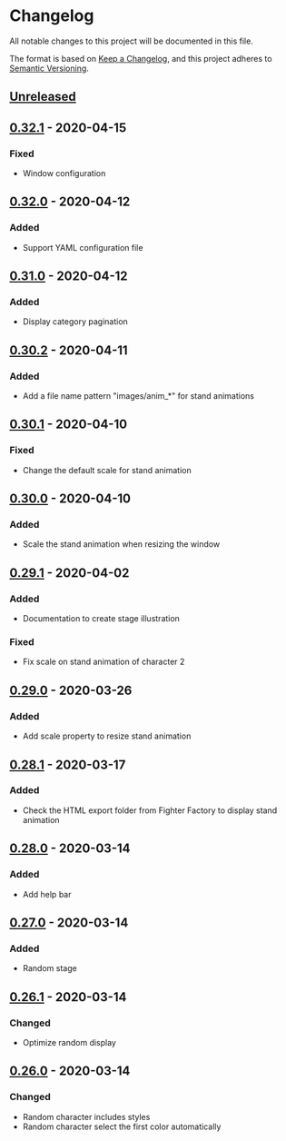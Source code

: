 # Changelog
All notable changes to this project will be documented in this file.

The format is based on [Keep a Changelog](https://keepachangelog.com/en/1.0.0/),
and this project adheres to [Semantic Versioning](https://semver.org/spec/v2.0.0.html).

## [Unreleased]

## [0.32.1] - 2020-04-15
### Fixed
- Window configuration

## [0.32.0] - 2020-04-12
### Added
- Support YAML configuration file

## [0.31.0] - 2020-04-12
### Added
- Display category pagination

## [0.30.2] - 2020-04-11
### Added
- Add a file name pattern "images/anim_*" for stand animations

## [0.30.1] - 2020-04-10
### Fixed
- Change the default scale for stand animation

## [0.30.0] - 2020-04-10
### Added
- Scale the stand animation when resizing the window

## [0.29.1] - 2020-04-02
### Added
- Documentation to create stage illustration

### Fixed
- Fix scale on stand animation of character 2

## [0.29.0] - 2020-03-26
### Added
- Add scale property to resize stand animation

## [0.28.1] - 2020-03-17
### Added
- Check the HTML export folder from Fighter Factory to display stand animation

## [0.28.0] - 2020-03-14
### Added
- Add help bar

## [0.27.0] - 2020-03-14
### Added
- Random stage

## [0.26.1] - 2020-03-14
### Changed
- Optimize random display

## [0.26.0] - 2020-03-14
### Changed
- Random character includes styles
- Random character select the first color automatically

[Unreleased]: https://github.com/mugen-launcher/quick-versus/compare/0.32.1...HEAD
[0.32.1]: https://github.com/mugen-launcher/quick-versus/compare/0.32.0...0.32.1
[0.32.0]: https://github.com/mugen-launcher/quick-versus/compare/0.31.0...0.32.0
[0.31.0]: https://github.com/mugen-launcher/quick-versus/compare/0.30.2...0.31.0
[0.30.2]: https://github.com/mugen-launcher/quick-versus/compare/0.30.1...0.30.2
[0.30.1]: https://github.com/mugen-launcher/quick-versus/compare/0.30.0...0.30.1
[0.30.0]: https://github.com/mugen-launcher/quick-versus/compare/0.29.1...0.30.0
[0.29.1]: https://github.com/mugen-launcher/quick-versus/compare/0.29.0...0.29.1
[0.29.0]: https://github.com/mugen-launcher/quick-versus/compare/0.28.1...0.29.0
[0.28.1]: https://github.com/mugen-launcher/quick-versus/compare/0.28.0...0.28.1
[0.28.0]: https://github.com/mugen-launcher/quick-versus/compare/0.27.0...0.28.0
[0.27.0]: https://github.com/mugen-launcher/quick-versus/compare/0.26.1...0.27.0
[0.26.1]: https://github.com/mugen-launcher/quick-versus/compare/0.26.0...0.26.1
[0.26.0]: https://github.com/mugen-launcher/quick-versus/compare/0.25.3...0.26.0
